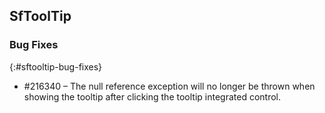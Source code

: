## SfToolTip

### Bug Fixes
{:#sftooltip-bug-fixes}

*	\#216340 – The null reference exception will no longer be thrown when showing the tooltip after clicking the tooltip integrated control.
